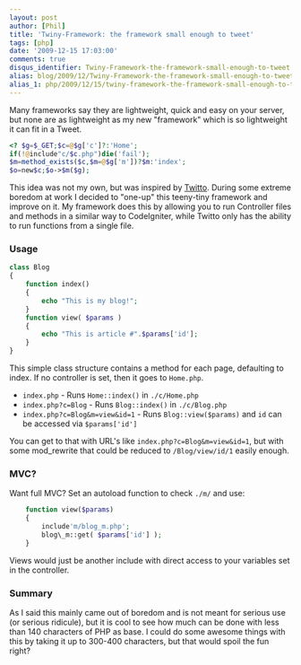 ```yaml
---
layout: post
author: [Phil]
title: 'Twiny-Framework: the framework small enough to tweet'
tags: [php]
date: '2009-12-15 17:03:00'
comments: true
disqus_identifier: Twiny-Framework-the-framework-small-enough-to-tweet
alias: blog/2009/12/Twiny-Framework-the-framework-small-enough-to-tweet
alias_1: php/2009/12/15/twiny-framework-the-framework-small-enough-to-tweet/
---
```


Many frameworks say they are lightweight, quick and easy on your server, but none are as lightweight as my new "framework" which is so lightweight it can fit in a Tweet.

~~~php
<? $g=$_GET;$c=@$g['c']?:'Home';
if(!@include"c/$c.php")die('fail');
$m=method_exists($c,$m=@$g['m'])?$m:'index';
$o=new$c;$o->$m($g);
~~~

This idea was not my own, but was inspired by [Twitto](http://twitto.org/). During some extreme boredom at work I decided to "one-up" this teeny-tiny framework and improve on it. My framework does this by allowing you to run Controller files and methods in a similar way to CodeIgniter, while Twitto only has the ability to run functions from a single file.

### Usage

~~~php
class Blog
{
    function index()
    {
        echo "This is my blog!";
    }
    function view( $params )
    {
        echo "This is article #".$params['id'];
    }
}
~~~

This simple class structure contains a method for each page, defaulting to index. If no controller is set, then it goes to `Home.php`.

- `index.php` - Runs `Home::index()` in `./c/Home.php`
- `index.php?c=Blog` - Runs `Blog::index()` in `./c/Blog.php`</li>
- `index.php?c=Blog&m=view&id=1` - Runs `Blog::view($params)` and `id` can be accessed via `$params['id']`

You can get to that with URL's like `index.php?c=Blog&m=view&id=1`, but with some mod_rewrite that could be reduced to `/Blog/view/id/1` easily enough.</p>

### MVC?

Want full MVC? Set an autoload function to check `./m/` and use:

~~~php
    function view($params)
    {
        include'm/blog_m.php';
        blog\_m::get( $params['id'] );
    }
~~~

Views would just be another include with direct access to your variables set in the controller.

### Summary

As I said this mainly came out of boredom and is not meant for serious use (or serious ridicule), but it is cool to see how much can be done with less than 140 characters of PHP as base. I could do some awesome things with this by taking it up to 300-400 characters, but that would spoil the fun right?
